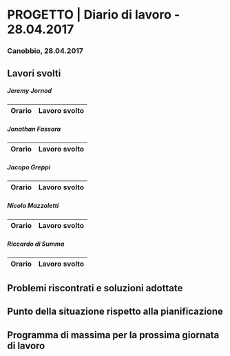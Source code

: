 

# PROGETTO | Diario di lavoro - 28.04.2017

### Canobbio, 28.04.2017

## Lavori svolti
##### Jeremy Jornod

|Orario        |Lavoro svolto                 |
|--------------|------------------------------|


##### Jonathan Fassora
|Orario        |Lavoro svolto                 |
|--------------|------------------------------|


##### Jacopo Greppi
|Orario        |Lavoro svolto                                     |
|--------------|--------------------------------------------------|


##### Nicola Mazzoletti
|Orario        |Lavoro svolto                 |
|--------------|------------------------------|


##### Riccardo di Summa
|Orario        |Lavoro svolto                 |
|--------------|------------------------------|



##  Problemi riscontrati e soluzioni adottate



##  Punto della situazione rispetto alla pianificazione


## Programma di massima per la prossima giornata di lavoro




